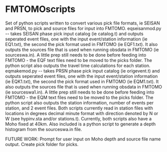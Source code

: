 # FMTOMOscripts
Set of python scripts written to convert various pick file formats, ie SEISAN and PRSN, to pick and source files for input into FMTOMO.
eqseisanmod.py -- takes SEISAN phase pick input catalog (ie catalog.t) and outputs seperated event files, one with the input event/station information (ie EQ1.txt), the second the pick format used in FMTOMO (ie EQF1.txt). It also outputs the sources file that is used when running obsdata in FMTOMO (ie sourceswa.in). A little prep still needs to be done before feeding into FMTOMO - the EQF text files need to be moved to the picks folder. The python script also outputs the travel time calculations for each station. 
eqmakemod.py -- takes PRSN phase pick input catalog (ie origevent.t) and outputs seperated event files, one with the input event/station information (ie EQK1.txt), the second the pick format used in FMTOMO (ie EQM1.txt). It also outputs the sources file that is used when running obsdata in FMTOMO (ie sourceswa1.in). A little prep still needs to be done before feeding into FMTOMO - the EQM text files need to be moved to the picks folder. The python script also outputs the station information, number of events per station, and 2 event files. 
Both scripts currently read in station files with locations in degrees decimal minute format with direction denoted by N or W (see hypinv.sta and/or stations.t). 
Currently, both scripts also have a Moho fixed at 40km. 
Also included is a python script to generate a depth histogram from the sourceswa.in file.


FUTURE WORK:
Prompt for user input on Moho depth and source file name output.
Create pick folder for picks. 
